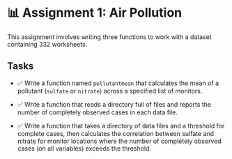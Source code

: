 # 📊 Assignment 1: Air Pollution

This assignment involves writing three functions to work with a dataset containing 332 worksheets.

## Tasks

- ✅ Write a function named `pollutantmean` that calculates the mean of a pollutant (`sulfate` or `nitrate`) across a specified list of monitors.

- ✅ Write a function that reads a directory full of files and reports the number of completely observed cases in each data file.

- ✅ Write a function that takes a directory of data files and a threshold for complete cases, then calculates the correlation between sulfate and nitrate for monitor locations where the number of completely observed cases (on all variables) exceeds the threshold.

